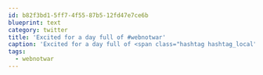 ```yaml
---
id: b82f3bd1-5ff7-4f55-87b5-12fd47e7ce6b
blueprint: text
category: twitter
title: 'Excited for a day full of #webnotwar'
caption: 'Excited for a day full of <span class="hashtag hashtag_local">#<a href="http://tweettemp.darylchymko.ca/?tag=webnotwar">webnotwar</a>'
tags:
  - webnotwar
---
```

